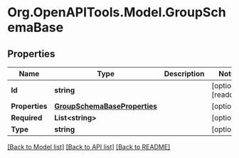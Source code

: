 # Org.OpenAPITools.Model.GroupSchemaBase

## Properties

Name | Type | Description | Notes
------------ | ------------- | ------------- | -------------
**Id** | **string** |  | [optional] [readonly] 
**Properties** | [**GroupSchemaBaseProperties**](GroupSchemaBaseProperties.md) |  | [optional] 
**Required** | **List&lt;string&gt;** |  | [optional] 
**Type** | **string** |  | [optional] 

[[Back to Model list]](../README.md#documentation-for-models) [[Back to API list]](../README.md#documentation-for-api-endpoints) [[Back to README]](../README.md)


